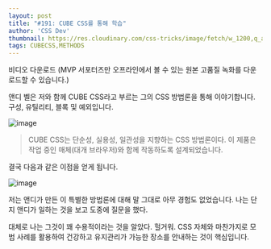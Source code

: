 ```yaml
---
layout: post
title: "#191: CUBE CSS를 통해 학습"
author: 'CSS Dev'
thumbnail: https://res.cloudinary.com/css-tricks/image/fetch/w_1200,q_auto,f_auto/https://css-tricks.com/wp-content/uploads/2020/08/cube-thumb.png
tags: CUBECSS,METHODS
---
```



비디오 다운로드
(MVP 서포터즈만 오프라인에서 볼 수 있는 원본 고품질 녹화를 다운로드할 수 있습니다.)

앤디 벨은 저와 함께 CUBE CSS라고 부르는 그의 CSS 방법론을 통해 이야기합니다. 구성, 유틸리티, 블록 및 예외입니다.

![image](https://css-tricks.com/wp-content/uploads/2020/08/logo.svg)

> CUBE CSS는 단순성, 실용성, 일관성을 지향하는 CSS 방법론이다. 이 제품은 작업 중인 매체(대개 브라우저)와 함께 작동하도록 설계되었습니다.

결국 다음과 같은 이점을 얻게 됩니다.

![image](https://i1.wp.com/css-tricks.com/wp-content/uploads/2020/08/Screen-Shot-2020-08-10-at-2.02.04-PM.png?resize=947%2C1024&ssl=1)

저는 앤디가 만든 이 특별한 방법론에 대해 말 그대로 아무 경험도 없었습니다. 나는 단지 앤디가 일하는 것을 보고 도중에 질문을 했다.

대체로 나는 그것이 꽤 수용적이라는 것을 알았다. 헐거워. CSS 자체와 마찬가지로 모범 사례를 활용하여 건강하고 유지관리가 가능한 장소를 안내하는 것이 핵심입니다.